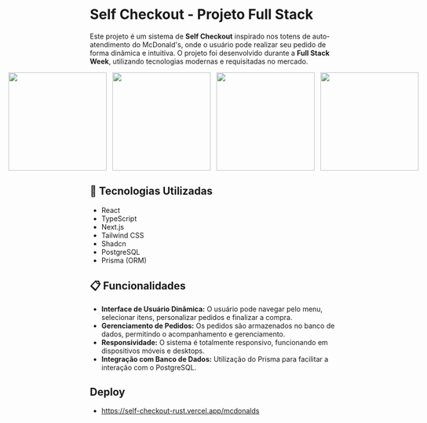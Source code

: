 # Self Checkout - Projeto Full Stack

Este projeto é um sistema de **Self Checkout** inspirado nos totens de auto-atendimento do McDonald's, onde o usuário pode realizar seu pedido de forma dinâmica e intuitiva. O projeto foi desenvolvido durante a **Full Stack Week**, utilizando tecnologias modernas e requisitadas no mercado.

<div style="display: flex; justify-content: center;">
  <img src="https://github.com/user-attachments/assets/294b3a5a-fc8b-4fb0-a79c-52d403c47c86" width="200" />&nbsp;&nbsp;&nbsp;
  <img src="https://github.com/user-attachments/assets/19937083-bdd0-42a9-bfe1-9e026a2ad0e4" width="200" />&nbsp;&nbsp;&nbsp;
  <img src="https://github.com/user-attachments/assets/80cad541-47fc-44d7-8000-fff531ef343e" width="200" />&nbsp;&nbsp;&nbsp;
  <img src="https://github.com/user-attachments/assets/16a0d3b8-a9ea-4630-951e-0a2fd23d8aa5" width="200" />
</div>

## 🚀 Tecnologias Utilizadas
  - React
  - TypeScript
  - Next.js
  - Tailwind CSS
  - Shadcn
  - PostgreSQL
  - Prisma (ORM)

## 📋 Funcionalidades

- **Interface de Usuário Dinâmica:** O usuário pode navegar pelo menu, selecionar itens, personalizar pedidos e finalizar a compra.
- **Gerenciamento de Pedidos:** Os pedidos são armazenados no banco de dados, permitindo o acompanhamento e gerenciamento.
- **Responsividade:** O sistema é totalmente responsivo, funcionando em dispositivos móveis e desktops.
- **Integração com Banco de Dados:** Utilização do Prisma para facilitar a interação com o PostgreSQL.

 ## Deploy
- https://self-checkout-rust.vercel.app/mcdonalds

